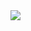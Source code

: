 <img src="https://capsule-render.vercel.app/api?type=waving&color=0:F8B195,100:F67280&animation=twinkling&height=300&section=header&text=Hi%20I'm%20Soojeong!&fontSize=50"/>
